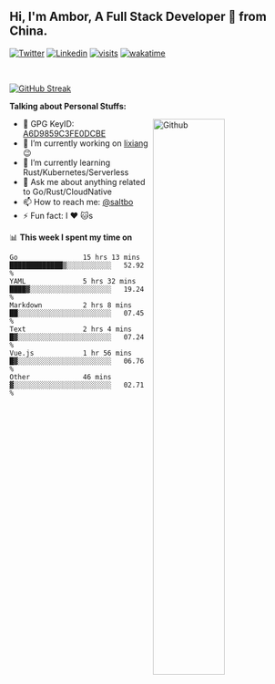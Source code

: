 ## Hi, I'm Ambor, A Full Stack Developer 🚀 from China.

[![Twitter](https://img.shields.io/badge/-saltbo-1ca0f1?style=flat&logo=twitter&logoColor=white)](https://twitter.com/rdsaltbo)
[![Linkedin](https://img.shields.io/badge/-saltbo-blue?style=flat&logo=Linkedin&logoColor=white)](https://www.linkedin.com/in/saltbo/)
[![visits](https://visitor.vercel.app/page/saltbo?color=light-green)](https://github.com/saltbo/)
[![wakatime](https://wakatime.com/badge/user/f82b1c77-faab-48cd-aef5-a12c0aff104b.svg)](https://wakatime.com/@f82b1c77-faab-48cd-aef5-a12c0aff104b)

&nbsp;  

[![GitHub Streak](http://github-readme-streak-stats.herokuapp.com?user=saltbo&hide_border=true&date_format=M%20j%5B%2C%20Y%5D)](https://git.io/streak-stats)

**Talking about Personal Stuffs:**
<!-- Any image aligned to the right. Beware the width  -->
<img width="50%" align="right" alt="Github" src="https://raw.githubusercontent.com/saltbo/saltbo/master/images/git-header.svg" />

- 🤘 GPG KeyID: [A6D9859C3FE0DCBE](https://saltbo.cn/pgp_keys.asc)
- 🔭 I’m currently working on [lixiang](https://www.lixiang.com/) :wink:
- 🌱 I’m currently learning Rust/Kubernetes/Serverless
- 💬 Ask me about anything related to Go/Rust/CloudNative
- 📫 How to reach me: [@saltbo](https://t.me/saltbo)
- ⚡ Fun fact: I :heart: :cat:s


📊 **This week I spent my time on**
<!--START_SECTION:waka-->

```text
Go                15 hrs 13 mins  █████████████▒░░░░░░░░░░░   52.92 %
YAML              5 hrs 32 mins   ████▓░░░░░░░░░░░░░░░░░░░░   19.24 %
Markdown          2 hrs 8 mins    ██░░░░░░░░░░░░░░░░░░░░░░░   07.45 %
Text              2 hrs 4 mins    █▓░░░░░░░░░░░░░░░░░░░░░░░   07.24 %
Vue.js            1 hr 56 mins    █▓░░░░░░░░░░░░░░░░░░░░░░░   06.76 %
Other             46 mins         ▓░░░░░░░░░░░░░░░░░░░░░░░░   02.71 %
```

<!--END_SECTION:waka-->
